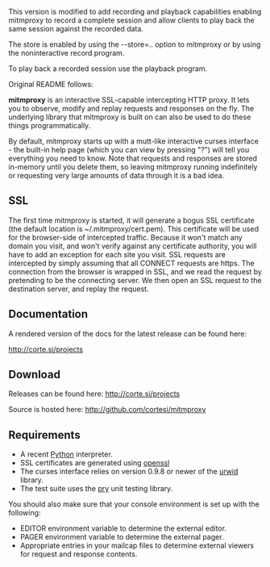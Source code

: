 This version is modified to add recording and playback capabilities enabling
mitmproxy to record a complete session and allow clients to play back the
same session against the recorded data.

The store is enabled by using the --store=.. option to mitmproxy or by using
the noninteractive record program.

To play back a recorded session use the playback program.

Original README follows:

__mitmproxy__ is an interactive SSL-capable intercepting HTTP proxy. It lets
you to observe, modify and replay requests and responses on the fly. The
underlying library that mitmproxy is built on can also be used to do these
things programmatically. 

By default, mitmproxy starts up with a mutt-like interactive curses interface -
the built-in help page (which you can view by pressing "?") will tell you
everything you need to know. Note that requests and responses are stored
in-memory until you delete them, so leaving mitmproxy running indefinitely or
requesting very large amounts of data through it is a bad idea.

SSL
---

The first time mitmproxy is started, it will generate a bogus SSL certificate
(the default location is ~/.mitmproxy/cert.pem). This certificate will be used
for the browser-side of intercepted traffic. Because it won't match any domain
you visit, and won't verify against any certificate authority, you will have to
add an exception for each site you visit. SSL requests are intercepted by
simply assuming that all CONNECT requests are https. The connection from the
browser is wrapped in SSL, and we read the request by pretending to be the
connecting server. We then open an SSL request to the destination server, and
replay the request.


Documentation
-------------

A rendered version of the docs for the latest release can be found here:

http://corte.si/projects


Download
--------

Releases can be found here: http://corte.si/projects

Source is hosted here: http://github.com/cortesi/mitmproxy


Requirements
------------

* A recent [Python](http://www.python.org) interpreter.
* SSL certificates are generated using [openssl](http://www.openssl.org/)
* The curses interface relies on version 0.9.8 or newer of the
  [urwid](http://excess.org/urwid/) library.
* The test suite uses the [pry](http://github.com/cortesi/pry) unit testing
  library.

You should also make sure that your console environment is set up with the
following: 
    
* EDITOR environment variable to determine the external editor.
* PAGER environment variable to determine the external pager.
* Appropriate entries in your mailcap files to determine external
  viewers for request and response contents.


